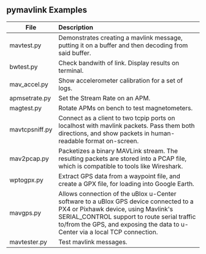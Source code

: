 ## pymavlink Examples

| File            | Description   |
| --------------- |:--------------|
| mavtest.py      |  Demonstrates creating a mavlink message, putting it on a buffer and then decoding from said buffer. |
| bwtest.py       |  Check bandwith of link. Display results on terminal. |
| mav_accel.py    |  Show accelerometer calibration for a set of logs.  |
| apmsetrate.py   |  Set the Stream Rate on an APM. |
| magtest.py      |  Rotate APMs on bench to test magnetometers.  |
| mavtcpsniff.py  |  Connect as a client to two tcpip ports on localhost with mavlink packets. Pass them both directions, and show packets in human-readable format on-screen.  |
| mav2pcap.py     |  Packetizes a binary MAVLink stream. The resulting packets are stored into a PCAP file, which is compatible to tools like Wireshark.  |
| wptogpx.py      |  Extract GPS data from a waypoint file, and create a GPX file, for loading into Google Earth.  |
| mavgps.py       |  Allows connection of the uBlox u-Center software to a uBlox GPS device connected to a PX4 or Pixhawk device, using Mavlink's SERIAL_CONTROL support to route serial traffic to/from the GPS, and exposing the data to u-Center via a local TCP connection.  |
| mavtester.py    |  Test mavlink messages.
